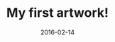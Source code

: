 ---
title: My first artwork!
date: 2016-02-14
layout: Genart
artworks:
- name: name1
  title: Title 1
  description: description 1
  image: https://c6.staticflickr.com/8/7406/16403790101_780cc844c6_o.jpg
- name: name2
  title: Title 2
  description: description 2
  image: https://c3.staticflickr.com/9/8626/16218002410_96bafea22e_o.jpg
- name: name3
  title: Title 3
  description: description 3
  image: https://c2.staticflickr.com/8/7425/15785358833_b14f6a93aa_o.jpg
- name: name4
  title: Title 4
  description: description 4
  image: https://c4.staticflickr.com/9/8672/16392077371_6774ff6ecc_o.jpg
caption: 
  line1: text in line 1
  line2: text in line 2
  line3: text in line 3
  line4: text in line 4
  credit: text for credit
thumbnailImage: https://c4.staticflickr.com/9/8672/16392077371_b17cf3bda8_t.jpg 
thumbnailCaption: Artwork1 caption
---